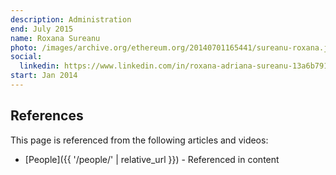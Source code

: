 ```yaml
---
description: Administration
end: July 2015
name: Roxana Sureanu
photo: /images/archive.org/ethereum.org/20140701165441/sureanu-roxana.jpg
social:
  linkedin: https://www.linkedin.com/in/roxana-adriana-sureanu-13a6b791/
start: Jan 2014
---
```


## References

This page is referenced from the following articles and videos:

- [People]({{ '/people/' | relative_url }}) - Referenced in content